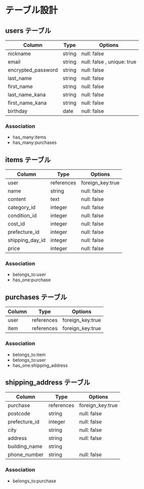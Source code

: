 # テーブル設計

## users テーブル

| Column             | Type   | Options                    |
| ------------------ | ------ | -------------------------- |
| nickname           | string | null: false                |
| email              | string | null: false , unique: true |
| encrypted_password | string | null: false                |
| last_name          | string | null: false                |
| first_name         | string | null: false                |
| last_name_kana     | string | null: false                |
| first_name_kana    | string | null: false                |
| birthday           | date   | null: false                |

### Association

- has_many:items
- has_many:purchases

## items テーブル

| Column          | Type       | Options          |
| --------------- | ---------- | ---------------- |
| user            | references | foreign_key:true |
| name            | string     | null: false      |
| content         | text       | null: false      |
| category_id     | integer    | null: false      |
| condition_id    | integer    | null: false      |
| cost_id         | integer    | null: false      |
| prefecture_id   | integer    | null: false      |
| shipping_day_id | integer    | null: false      |
| price           | integer    | null: false      |

### Association

- belongs_to:user
- has_one:purchase

## purchases テーブル

| Column | Type       | Options          |
| ------ | ---------- | ---------------- |
| user   | references | foreign_key:true |
| item   | references | foreign_key:true |

### Association

- belongs_to:item
- belongs_to:user
- has_one:shipping_address

## shipping_address テーブル

| Column        | Type       | Options          |
| ------------- | ---------- | ---------------- |
| purchase      | references | foreign_key:true |
| postcode      | string     | null: false      |
| prefecture_id | integer    | null: false      |
| city          | string     | null: false      |
| address       | string     | null: false      |
| building_name | string     |                  |
| phone_number  | string     | null: false      |

### Association

- belongs_to:purchase
